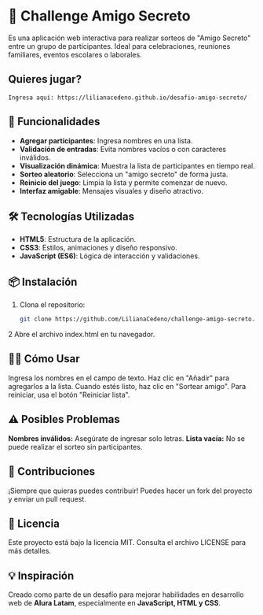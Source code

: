 # 🎁 Challenge Amigo Secreto

Es una aplicación web interactiva para realizar sorteos de "Amigo Secreto" entre un grupo de participantes. Ideal para celebraciones, reuniones familiares, eventos escolares o laborales.

## Quieres jugar?

    Ingresa aquí: https://lilianacedeno.github.io/desafio-amigo-secreto/

## 🚀 Funcionalidades

- **Agregar participantes**: Ingresa nombres en una lista.
- **Validación de entradas**: Evita nombres vacíos o con caracteres inválidos.
- **Visualización dinámica**: Muestra la lista de participantes en tiempo real.
- **Sorteo aleatorio**: Selecciona un "amigo secreto" de forma justa.
- **Reinicio del juego**: Limpia la lista y permite comenzar de nuevo.
- **Interfaz amigable**: Mensajes visuales y diseño atractivo.

## 🛠️ Tecnologías Utilizadas

- **HTML5**: Estructura de la aplicación.
- **CSS3**: Estilos, animaciones y diseño responsivo.
- **JavaScript (ES6)**: Lógica de interacción y validaciones.

## 📦 Instalación

1. Clona el repositorio:
   ```bash
   git clone https://github.com/LilianaCedeno/challenge-amigo-secreto.git
   ```
2 Abre el archivo index.html en tu navegador.

## 🧑‍💻 Cómo Usar

Ingresa los nombres en el campo de texto.
Haz clic en "Añadir" para agregarlos a la lista.
Cuando estés listo, haz clic en "Sortear amigo".
Para reiniciar, usa el botón "Reiniciar lista".

## ⚠️ Posibles Problemas

**Nombres inválidos:** Asegúrate de ingresar solo letras.
**Lista vacía:** No se puede realizar el sorteo sin participantes.

## 🤝 Contribuciones

¡Siempre que quieras puedes contribuir! Puedes hacer un fork del proyecto y enviar un pull request.

## 📄 Licencia

Este proyecto está bajo la licencia MIT. Consulta el archivo LICENSE para más detalles.

## 💡 Inspiración

Creado como parte de un desafío para mejorar habilidades en desarrollo web de **Alura Latam**, especialmente en **JavaScript, HTML y CSS**.
